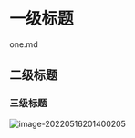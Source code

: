 # 一级标题

one.md

## 二级标题

### 三级标题

![image-20220516201400205](C:/Users/19638/Documents/GitHub/Hiyiin.github.io/docs/guide/notes/assets/image-20220516201400205.png)
